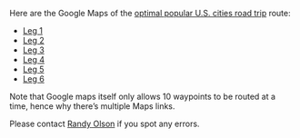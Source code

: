 Here are the Google Maps of the [optimal popular U.S. cities road trip](http://www.randalolson.com/2015/03/08/computing-the-optimal-road-trip-across-the-u-s/) route:

* [Leg 1](https://www.google.com/maps/dir/Oklahoma+City,+OK/Wichita,+KS/Denver,+CO/Albuquerque,+NM/Phoenix,+AZ/Las+Vegas,+NV/San+Francisco,+CA/Portland,+OR/Seattle,+WA/Boise,+ID/@40.1488805,-119.8298172,5z/data=!3m1!4b1!4m62!4m61!1m5!1m1!1s0x87ad8a547ef8d281:0x33a21274d14f3a9d!2m2!1d-97.5164276!2d35.4675602!1m5!1m1!1s0x87badb6ad27f182d:0x9396d5bf74d33d3e!2m2!1d-97.336111!2d37.688889!1m5!1m1!1s0x876b80aa231f17cf:0x118ef4f8278a36d6!2m2!1d-104.990251!2d39.7392358!1m5!1m1!1s0x87220addd309837b:0xc0d3f8ceb8d9f6fd!2m2!1d-106.609991!2d35.110703!1m5!1m1!1s0x872b12ed50a179cb:0x8c69c7f8354a1bac!2m2!1d-112.0740373!2d33.4483771!1m5!1m1!1s0x80beb782a4f57dd1:0x3accd5e6d5b379a3!2m2!1d-115.1398296!2d36.1699412!1m5!1m1!1s0x80859a6d00690021:0x4a501367f076adff!2m2!1d-122.4194155!2d37.7749295!1m5!1m1!1s0x54950b0b7da97427:0x1c36b9e6f6d18591!2m2!1d-122.6764816!2d45.5230622!1m5!1m1!1s0x5490102c93e83355:0x102565466944d59a!2m2!1d-122.3320708!2d47.6062095!1m5!1m1!1s0x54aef172e947b49d:0x9a5b989b36679d9b!2m2!1d-116.2146068!2d43.6187102!3e0)
* [Leg 2](https://www.google.com/maps/dir/Boise,+ID/Park+City,+UT/Jackson,+WY/Billings,+Mt/Sioux+Falls,+SD/Omaha,+NE/Des+Moines,+IA/Minneapolis,+MN/Milwaukee,+WI/Chicago,+IL/@42.8630089,-111.3939005,5z/data=!3m1!4b1!4m62!4m61!1m5!1m1!1s0x54aef172e947b49d:0x9a5b989b36679d9b!2m2!1d-116.2146068!2d43.6187102!1m5!1m1!1s0x87520f632c6303fd:0xd871c4df25375794!2m2!1d-111.4979729!2d40.6460622!1m5!1m1!1s0x53531a58fccf7f4b:0x3d1c01cbb13a835c!2m2!1d-110.7624282!2d43.4799291!1m5!1m1!1s0x53486f8888fa9d97:0x373556d4f179b550!2m2!1d-108.5006904!2d45.7832856!1m5!1m1!1s0x878eb498e0bdacd7:0xde95ff3aa8b2fccf!2m2!1d-96.7311034!2d43.5445959!1m5!1m1!1s0x87938dc8b50cfced:0x46424d4fae37b604!2m2!1d-95.9979883!2d41.2523634!1m5!1m1!1s0x87ee99a4c1611ee7:0x710028512691e4b2!2m2!1d-93.6091064!2d41.6005448!1m5!1m1!1s0x52b333909377bbbd:0x939fc9842f7aee07!2m2!1d-93.2650108!2d44.977753!1m5!1m1!1s0x880502d7578b47e7:0x445f1922b5417b84!2m2!1d-87.9064736!2d43.0389025!1m5!1m1!1s0x880e2c3cd0f4cbed:0xafe0a6ad09c0c000!2m2!1d-87.6297982!2d41.8781136!3e0)
* [Leg 3](https://www.google.com/maps/dir/Chicago,+IL/Indianapolis,+IN/Louisville,+KY/Columbus,+OH/Detroit,+MI/Cleveland,+OH/Manchester,+NH/Portland,+ME/Boston,+MA/Providence,+RI/@40.8703312,-83.683591,6z/data=!3m1!4b1!4m62!4m61!1m5!1m1!1s0x880e2c3cd0f4cbed:0xafe0a6ad09c0c000!2m2!1d-87.6297982!2d41.8781136!1m5!1m1!1s0x886b50ffa7796a03:0xd68e9df640b9ea7c!2m2!1d-86.158068!2d39.768403!1m5!1m1!1s0x88690b1ab35bd511:0xd4d3b4282071fd32!2m2!1d-85.7584557!2d38.2526647!1m5!1m1!1s0x883889c1b990de71:0xe43266f8cfb1b533!2m2!1d-82.9987942!2d39.9611755!1m5!1m1!1s0x8824ca0110cb1d75:0x5776864e35b9c4d2!2m2!1d-83.0457538!2d42.331427!1m5!1m1!1s0x8830ef2ee3686b2d:0xed04cb55f7621842!2m2!1d-81.6943605!2d41.49932!1m5!1m1!1s0x89e24ed668666ca3:0x6b0432461f357179!2m2!1d-71.4547891!2d42.9956397!1m5!1m1!1s0x4cb29c72aab0ee2d:0x7e9db6b53372fa29!2m2!1d-70.2553259!2d43.661471!1m5!1m1!1s0x89e3652d0d3d311b:0x787cbf240162e8a0!2m2!1d-71.0588801!2d42.3600825!1m5!1m1!1s0x89e444e0437e735d:0x69df7c4d48b3b627!2m2!1d-71.4128343!2d41.8239891!3e0)
* [Leg 4](https://www.google.com/maps/dir/Providence,+Rhode+Island/New+Haven,+CT/New+York,+NY/Ocean+City,+NJ/Philadelphia,+PA/Wilmington,+DE/Baltimore,+MD/Washington,+DC/Virginia+Beach,+VA/Charlotte,+NC/@38.4387905,-80.8583475,6z/data=!3m1!4b1!4m62!4m61!1m5!1m1!1s0x89e444e0437e735d:0x69df7c4d48b3b627!2m2!1d-71.4128343!2d41.8239891!1m5!1m1!1s0x89e7d8443a8070e5:0xf6a354c659b264ed!2m2!1d-72.9278835!2d41.308274!1m5!1m1!1s0x89c24fa5d33f083b:0xc80b8f06e177fe62!2m2!1d-74.0059413!2d40.7127837!1m5!1m1!1s0x89c0a53f45731825:0xbb986daa629826e7!2m2!1d-74.5746001!2d39.2776156!1m5!1m1!1s0x89c6b7d8d4b54beb:0x89f514d88c3e58c1!2m2!1d-75.1652215!2d39.9525839!1m5!1m1!1s0x89c70f185c46af6f:0x8516da5077308c00!2m2!1d-75.5397878!2d39.7390721!1m5!1m1!1s0x89c803aed6f483b7:0x44896a84223e758!2m2!1d-76.6121893!2d39.2903848!1m5!1m1!1s0x89b7c6de5af6e45b:0xc2524522d4885d2a!2m2!1d-77.0368707!2d38.9071923!1m5!1m1!1s0x89bac1e8fc1527a7:0x4161080a32e0173!2m2!1d-75.977985!2d36.8529263!1m5!1m1!1s0x88541fc4fc381a81:0x884650e6bf43d164!2m2!1d-80.8431267!2d35.2270869!3e0)
* [Leg 5](https://www.google.com/maps/dir/Charlotte,+NC/Charleston,+SC/Orlando,+FL/Atlanta,+GA/Nashville,+TN/Birmingham,+AL/Jackson,+MS/New+Orleans,+LA/Houston,+TX/Little+Rock,+AR/@32.2697109,-92.3880123,6z/data=!3m1!4b1!4m62!4m61!1m5!1m1!1s0x88541fc4fc381a81:0x884650e6bf43d164!2m2!1d-80.8431267!2d35.2270869!1m5!1m1!1s0x88fe7a42dca82477:0x35faf7e0aee1ec6b!2m2!1d-79.9310512!2d32.7764749!1m5!1m1!1s0x88e773d8fecdbc77:0xac3b2063ca5bf9e!2m2!1d-81.3792365!2d28.5383355!1m5!1m1!1s0x88f5045d6993098d:0x66fede2f990b630b!2m2!1d-84.3879824!2d33.7489954!1m5!1m1!1s0x8864ec3213eb903d:0x7d3fb9d0a1e9daa0!2m2!1d-86.7816016!2d36.1626638!1m5!1m1!1s0x888911df5885bfd3:0x25507409eaba54ce!2m2!1d-86.80249!2d33.5206608!1m5!1m1!1s0x86282b7f90741b21:0x713cde441f038a0!2m2!1d-90.1848103!2d32.2987573!1m5!1m1!1s0x8620a454b2118265:0xdb065be85e22d3b4!2m2!1d-90.0715323!2d29.9510658!1m5!1m1!1s0x8640b8b4488d8501:0xca0d02def365053b!2m2!1d-95.3698028!2d29.7604267!1m5!1m1!1s0x87d2a134a11f569b:0x3405f5100df35b17!2m2!1d-92.2895948!2d34.7464809!3e0)
* [Leg 6](https://www.google.com/maps/dir/Little+Rock,+AR/Branson,+MO/@35.6900438,-93.9392733,8z/data=!3m1!4b1!4m13!4m12!1m5!1m1!1s0x87d2a134a11f569b:0x3405f5100df35b17!2m2!1d-92.2895948!2d34.7464809!1m5!1m1!1s0x87cf01e9c1f60ea9:0xf3370960da92ac34!2m2!1d-93.2185144!2d36.6436731)

Note that Google maps itself only allows 10 waypoints to be routed at a time, hence why there’s multiple Maps links.

Please contact [Randy Olson](http://randalolson.com/contact) if you spot any errors.
